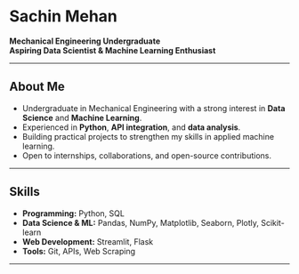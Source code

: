 # Sachin Mehan

**Mechanical Engineering Undergraduate**  
**Aspiring Data Scientist & Machine Learning Enthusiast**

---

## About Me
- Undergraduate in Mechanical Engineering with a strong interest in **Data Science** and **Machine Learning**.
- Experienced in **Python**, **API integration**, and **data analysis**.
- Building practical projects to strengthen my skills in applied machine learning.
- Open to internships, collaborations, and open-source contributions.

---

## Skills
- **Programming:** Python, SQL
- **Data Science & ML:** Pandas, NumPy, Matplotlib, Seaborn, Plotly, Scikit-learn
- **Web Development:** Streamlit, Flask
- **Tools:** Git, APIs, Web Scraping

---
